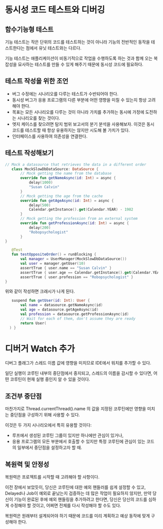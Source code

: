 # 동시성 코드 테스트와 디버깅

## 함수기능형 테스트

기능 테스트는 작은 단위의 코드를 테스트하는 것이 아니라 기능의 전반적인 동작을 테스트한다는 점에서 유닛 테스트와는 다르다. 

기능 테스트는 애플리케이션이 비동기적으로 작업을 수행하도록 하는 것과 함께 오는 복잡성을 묘사하는 테스트를 만들 수 있게 해주기 때문에 동시성 코드에 필요하다.

## 테스트 작성을 위한 조언

* 버그 수정에는 시나리오를 다루는 테스트가 수반되어야 한다. 
* 동시성 버그가 응용 프로그램의 다른 부분에 어떤 영향을 미칠 수 있는지 항상 고려해야 한다. 
* 목표는 모든 시나리오를 다루는 것이 아니라 가치를 추가하는 동시에 가정에 도전하는 시나리오를 찾는 것이다.
* 엣지 케이스를 찾으려면 탐지 범위 보고서의 분기 분석을 사용해보자. 이것은 동시 코드를 테스트할 때 항상 유용하지는 않지만 시도해 볼 가치가 있다.
* 인터페이스를 사용하여 의존성을 연결한다.

## 테스트 작성해보기

```kotlin
// Mock a datasource that retrieves the data in a different order
   class MockSlowDbDataSource: DataSource {
       // Mock getting the name from the database
       override fun getNameAsync(id: Int) = async {
           delay(1000)
           "Susan Calvin"
       }
       // Mock getting the age from the cache
       override fun getAgeAsync(id: Int) = async {
           delay(500)
           Calendar.getInstance().get(Calendar.YEAR) - 1982
       }
       // Mock getting the profession from an external system
       override fun getProfessionAsync(id: Int) = async {
           delay(200)
           "Robopsychologist"
       }
}
```

```kotlin
   @Test
   fun testOppositeOrder() = runBlocking {
       val manager = UserManager(MockSlowDbDataSource())
       val user = manager.getUser(10)
       assertTrue { user.name == "Susan Calvin" }
       assertTrue { user.age == Calendar.getInstance().get(Calendar.YEAR) - 1982 }
       assertTrue { user.profession == "Robopsychologist" }
}
```

위와 같이 작성하면 크래시가 나게 된다. 

```kotlin
   suspend fun getUser(id: Int): User {
       val name = datasource.getNameAsync(id)
       val age = datasource.getAgeAsync(id)
       val profession = datasource.getProfessionAsync(id)
       // Wait for each of them, don't assume they are ready
       return User(
  ) }
```

# 디버거 Watch 추가
디버그 플래그가 스레드 이름 값에 영향을 미치므로 IDE에서 워치를 추가할 수 있다. 

일단 실행이 코루틴 내부의 중단점에서 중지되고, 스레드의 이름을 감시할 수 있다면, 어떤 코루틴이 현재 실행 중인지 알 수 있을 것이다.

## 조건부 중단점
마찬가지로 Thread.currentThread().name 의 값을 지정된 코루틴에만 영향을 미치는 중단점을 구성하기 위해 사용할 수 있다. 

이것은 두 가지 시나리오에서 특히 유용할 것이다: 
* 루프에서 생성된 코루틴 그룹이 있지만 하나에만 관심이 있거나, 
* 응용 프로그램의 모든 부분에서 호출할 수 있지만 특정 코루틴에 관심이 있는 코드의 일부에서 중단점을 설정하고자 할 때.

## 복원력 및 안정성

복원력은 프로젝트를 시작할 때 고려해야 할 사항이다. 

이전 장에서 보았듯이, 당신은 코루틴에 대한 예외 핸들러를 쉽게 설정할 수 있고, Delayed나 Job이 예외로 끝났는지 검증하는 데 많은 작업이 필요하지 않지만, 만약 당신이 기능이 완료된 후에 예외 핸들링을 추가하려고 한다면, 당신은 당신의 코드를 심하게 수정해야 할 것이고, 어쩌면 전체를 다시 작성해야 할 수도 있다. 

복원력은 원래부터 설계되어야 하기 때문에 코드를 미리 계획하고 예상 동작에 맞게 구성해야 한다.

